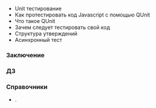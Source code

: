 - Unit тестирование
- Как протестировать код Javascript с помощью QUnit
- Что такое QUnit
- Зачем следует тестировать свой код
- Структура утверждений
- Асинхронный тест

### Заключение

### ДЗ

### Справочники
- []().
